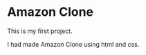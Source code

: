 <!DOCTYPE html>
<html lang="en">
<head>
    <meta charset="UTF-8">
    <meta name="viewport" content="width=device-width, initial-scale=1.0">
    <title>my page</title>
</head>
<body>
    <h1>Amazon Clone</h1>
    <p>This is my first project.</p>
    <p>I had made Amazon Clone using html and css.</p>
</body>
</html>